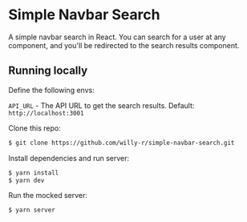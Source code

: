 # Simple Navbar Search

A simple navbar search in React. You can search for a user at any component, and you'll be redirected to the search results component.


## Running locally

Define the following envs:

`API_URL` - The API URL to get the search results. Default: `http://localhost:3001`

Clone this repo:

```bash
$ git clone https://github.com/willy-r/simple-navbar-search.git 
```

Install dependencies and run server:

```bash
$ yarn install
$ yarn dev
```

Run the mocked server:

```bash
$ yarn server
```
